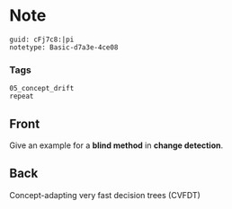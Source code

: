 # Note
```
guid: cFj7c8:|pi
notetype: Basic-d7a3e-4ce08
```

### Tags
```
05_concept_drift
repeat
```

## Front
Give an example for a <b>blind method</b> in <b>change
detection</b>.

## Back
Concept-adapting very fast decision trees (CVFDT)
